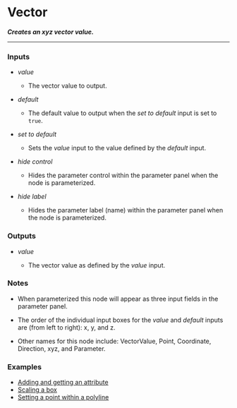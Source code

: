 # Vector

**_Creates an xyz vector value._**

---


### Inputs

* _value_

  * The vector value to output.

* _default_

  * The default value to output when the _set to default_ input is set to `true`.

* _set to default_

  * Sets the _value_ input to the value defined by the _default_ input.

* _hide control_

  * Hides the parameter control within the parameter panel when the node is parameterized.

* _hide label_

  * Hides the parameter label (name) within the parameter panel when the node is parameterized.


### Outputs

* _value_

  * The vector value as defined by the _value_ input.


### Notes

* When parameterized this node will appear as three input fields in the parameter panel.

* The order of the individual input boxes for the _value_ and _default_ inputs are (from left to right): x, y, and z.

* Other names for this node include: VectorValue, Point, Coordinate, Direction, xyz, and Parameter.


### Examples


* <a href="https://creator.trimble.com/graph?assetURI=whp:dc99eca7-c20c-4256-8fc2-d505f2e00029&version=latest" target="_blank">Adding and getting an attribute</a>
* <a href="https://creator.trimble.com/graph?assetURI=whp:2b2bfb2f-ffeb-4cd3-ae15-fe1f0b59cf33&version=latest" target="_blank">Scaling a box</a>
* <a href="https://creator.trimble.com/graph?assetURI=whp:12e6e13a-5702-4623-807b-e0449f690afa&version=latest" target="_blank">Setting a point within a polyline</a>
